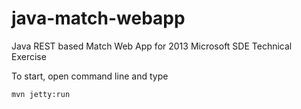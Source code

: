 java-match-webapp
=================

Java REST based Match Web App for 2013 Microsoft SDE Technical Exercise

To start, open command line and type

	mvn jetty:run

